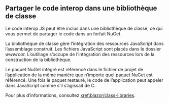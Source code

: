 ## <a name="share-interop-code-in-a-class-library"></a>Partager le code interop dans une bibliothèque de classe

Le code interop JS peut être inclus dans une bibliothèque de classe, ce qui vous permet de partager le code dans un forfait NuGet.

La bibliothèque de classe gère l’intégration des ressources JavaScript dans l’assemblage construit. Les fichiers JavaScript sont placés dans le dossier *wwwroot.* L’outillage s’occupe de l’intégration des ressources lors de la construction de la bibliothèque.

Le paquet NuGet intégré est référencé dans le fichier de projet de l’application de la même manière que n’importe quel paquet NuGet est référencé. Une fois le paquet restauré, le code de l’application peut appeler dans JavaScript comme s’il s’agissait de C.

Pour plus d’informations, consultez <xref:blazor/class-libraries>.

